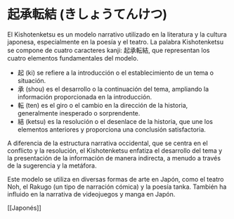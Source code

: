 # 起承転結 (きしょうてんけつ)

El Kishotenketsu es un modelo narrativo utilizado en la literatura y la cultura japonesa, especialmente en la poesía y el teatro. La palabra Kishotenketsu se compone de cuatro caracteres kanji: 起承転結, que representan los cuatro elementos fundamentales del modelo.

-   起 (ki) se refiere a la introducción o el establecimiento de un tema o situación.
-   承 (shou) es el desarrollo o la continuación del tema, ampliando la información proporcionada en la introducción.
-   転 (ten) es el giro o el cambio en la dirección de la historia, generalmente inesperado o sorprendente.
-   結 (ketsu) es la resolución o el desenlace de la historia, que une los elementos anteriores y proporciona una conclusión satisfactoria.

A diferencia de la estructura narrativa occidental, que se centra en el conflicto y la resolución, el Kishotenketsu enfatiza el desarrollo del tema y la presentación de la información de manera indirecta, a menudo a través de la sugerencia y la metáfora.

Este modelo se utiliza en diversas formas de arte en Japón, como el teatro Noh, el Rakugo (un tipo de narración cómica) y la poesía tanka. También ha influido en la narrativa de videojuegos y manga en Japón.

[[Japonés]]